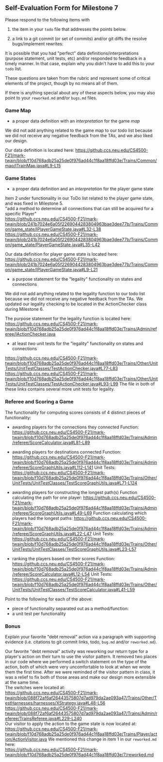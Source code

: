 ## Self-Evaluation Form for Milestone 7

Please respond to the following items with

1. the item in your `todo` file that addresses the points below.

2. a link to a git commit (or set of commits) and/or git diffs the resolve
   bugs/implement rewrites: 

It is possible that you had "perfect" data definitions/interpretations
(purpose statement, unit tests, etc) and/or responded to feedback in a
timely manner. In that case, explain why you didn't have to add this
to your `todo` list.

These questions are taken from the rubric and represent some of 
critical elements of the project, though by no means all of them.

If there is anything special about any of these aspects below, you may also point to your `reworked.md` and/or `bugs.md` files. 

### Game Map 

- a proper data definition with an _interpretation_ for the game _map_

We did not add anything related to the game map to our todo list because we did not receive any negative feedback from the TAs, and we also liked our design.

Our data definition is located here:
https://github.ccs.neu.edu/CS4500-F21/mark-twain/blob/f10d768adb25a25de0f976ad44c1f8aa18ffd03e/Trains/Common/map/ITrainMap.java#L9-L15

### Game States 

- a proper data definition and an _interpretation_ for the player game state  

Item 2 under functionality in our ToDo list related to the player game state, and was fixed in Milestone 5.  
"add a method to determine all connections that can still be acquired for a specific Player"  
https://github.ccs.neu.edu/CS4500-F21/mark-twain/blob/241b7024e6a05f2269044283804963bae3dee77b/Trains/Common/game_state/IPlayerGameState.java#L32-L38  
https://github.ccs.neu.edu/CS4500-F21/mark-twain/blob/241b7024e6a05f2269044283804963bae3dee77b/Trains/Common/game_state/PlayerGameState.java#L35-L42  

Our data definition for player game state is located here:  
https://github.ccs.neu.edu/CS4500-F21/mark-twain/blob/241b7024e6a05f2269044283804963bae3dee77b/Trains/Common/game_state/IPlayerGameState.java#L9-L21

- a purpose statement for the "legality" functionality on states and connections 

We did not add anything related to the legality function to our todo list because we did not receive any negative feedback from the TAs. We updated our legality checking to be located in the ActionChecker class during Milestone 6.

The purpose statement for the legality function is located here:
https://github.ccs.neu.edu/CS4500-F21/mark-twain/blob/f10d768adb25a25de0f976ad44c1f8aa18ffd03e/Trains/Admin/referee/IActionChecker.java

- at least _two_ unit tests for the "legality" functionality on states and connections 

https://github.ccs.neu.edu/CS4500-F21/mark-twain/blob/f10d768adb25a25de0f976ad44c1f8aa18ffd03e/Trains/Other/UnitTests/UnitTestClasses/TestActionChecker.java#L77-L83
https://github.ccs.neu.edu/CS4500-F21/mark-twain/blob/f10d768adb25a25de0f976ad44c1f8aa18ffd03e/Trains/Other/UnitTests/UnitTestClasses/TestActionChecker.java#L93-L99
The file in both of these links contains several more unit tests for legality.

### Referee and Scoring a Game

The functionality for computing scores consists of 4 distinct pieces of functionality:

  - awarding players for the connections they connected
Function:
https://github.ccs.neu.edu/CS4500-F21/mark-twain/blob/f10d768adb25a25de0f976ad44c1f8aa18ffd03e/Trains/Admin/referee/ScoreCalculator.java#L81-L89

  - awarding players for destinations connected
Function:
https://github.ccs.neu.edu/CS4500-F21/mark-twain/blob/f10d768adb25a25de0f976ad44c1f8aa18ffd03e/Trains/Admin/referee/ScoreGraphUtils.java#L112-L141
Unit Tests:
https://github.ccs.neu.edu/CS4500-F21/mark-twain/blob/f10d768adb25a25de0f976ad44c1f8aa18ffd03e/Trains/Other/UnitTests/UnitTestClasses/TestScoreGraphUtils.java#L71-L124

  - awarding players for constructing the longest path(s)
Function calculating the path for one player:
https://github.ccs.neu.edu/CS4500-F21/mark-twain/blob/f10d768adb25a25de0f976ad44c1f8aa18ffd03e/Trains/Admin/referee/ScoreGraphUtils.java#L49-L69
Function calculating which players had the longest paths:
https://github.ccs.neu.edu/CS4500-F21/mark-twain/blob/f10d768adb25a25de0f976ad44c1f8aa18ffd03e/Trains/Admin/referee/ScoreGraphUtils.java#L22-L47
Unit Tests:
https://github.ccs.neu.edu/CS4500-F21/mark-twain/blob/f10d768adb25a25de0f976ad44c1f8aa18ffd03e/Trains/Other/UnitTests/UnitTestClasses/TestScoreGraphUtils.java#L23-L57

  - ranking the players based on their scores 
Function: 
https://github.ccs.neu.edu/CS4500-F21/mark-twain/blob/f10d768adb25a25de0f976ad44c1f8aa18ffd03e/Trains/Admin/referee/ScoreCalculator.java#L12-L54
Unit Tests:
https://github.ccs.neu.edu/CS4500-F21/mark-twain/blob/f10d768adb25a25de0f976ad44c1f8aa18ffd03e/Trains/Other/UnitTests/UnitTestClasses/TestScoreCalculator.java#L41-L59

Point to the following for each of the above: 

  - piece of functionality separated out as a method/function:
  - a unit test per functionality

### Bonus

Explain your favorite "debt removal" action via a paragraph with
supporting evidence (i.e. citations to git commit links, todo, `bug.md`
and/or `reworked.md`).  

Our favorite "debt removal" activity was reworking our return type for a player's action on their turn to use the visitor pattern. It removed two places in our code where we performed a switch statement on the type of the action, both of which were very uncomfortable to look at when we wrote them the first time. After we were reminded of the visitor pattern in class, it was a relief to fix both of those areas and make our design more extensible at the same time.   
The switches were located at:  
https://github.ccs.neu.edu/CS4500-F21/mark-twain/blob/088f72af6af26443575807d7ad979da2ae093a47/Trains/Other/TestHarnesses/harnesses/XStrategy.java#L48-L56  
https://github.ccs.neu.edu/CS4500-F21/mark-twain/blob/088f72af6af26443575807d7ad979da2ae093a47/Trains/Admin/referee/TrainsReferee.java#L229-L240  
Our visitor to apply the action to the game state is now located at:  
https://github.ccs.neu.edu/CS4500-F21/mark-twain/blob/f10d768adb25a25de0f976ad44c1f8aa18ffd03e/Trains/Player/action/ActionVisitor.java
We mentioned this change in item 1 in our `reworked.md` here:  
https://github.ccs.neu.edu/CS4500-F21/mark-twain/blob/f10d768adb25a25de0f976ad44c1f8aa18ffd03e/7/reworked.md




